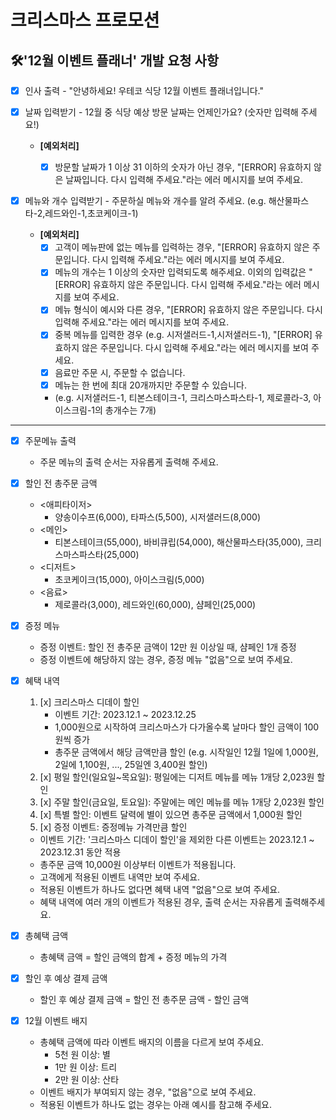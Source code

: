 # 크리스마스 프로모션

## 🛠'12월 이벤트 플래너' 개발 요청 사항

- [x] 인사 출력 - "안녕하세요! 우테코 식당 12월 이벤트 플래너입니다."


- [x] 날짜 입력받기 - 12월 중 식당 예상 방문 날짜는 언제인가요? (숫자만 입력해 주세요!)
    
  - **[예외처리]**
      - [x] 방문할 날짜가 1 이상 31 이하의 숫자가 아닌 경우, "[ERROR] 유효하지 않은 날짜입니다. 다시 입력해 주세요."라는 에러 메시지를 보여 주세요.


- [x] 메뉴와 개수 입력받기 - 주문하실 메뉴와 개수를 알려 주세요. (e.g. 해산물파스타-2,레드와인-1,초코케이크-1)
  - **[예외처리]**
    - [x] 고객이 메뉴판에 없는 메뉴를 입력하는 경우, "[ERROR] 유효하지 않은 주문입니다. 다시 입력해 주세요."라는 에러 메시지를 보여 주세요.
    - [x] 메뉴의 개수는 1 이상의 숫자만 입력되도록 해주세요. 이외의 입력값은 "[ERROR] 유효하지 않은 주문입니다. 다시 입력해 주세요."라는 에러 메시지를 보여 주세요.
    - [x] 메뉴 형식이 예시와 다른 경우, "[ERROR] 유효하지 않은 주문입니다. 다시 입력해 주세요."라는 에러 메시지를 보여 주세요.
    - [x] 중복 메뉴를 입력한 경우 (e.g. 시저샐러드-1,시저샐러드-1), "[ERROR] 유효하지 않은 주문입니다. 다시 입력해 주세요."라는 에러 메시지를 보여 주세요.
    - [x] 음료만 주문 시, 주문할 수 없습니다.
    - [x] 메뉴는 한 번에 최대 20개까지만 주문할 수 있습니다.
    - (e.g. 시저샐러드-1, 티본스테이크-1, 크리스마스파스타-1, 제로콜라-3, 아이스크림-1의 총개수는 7개)


*********

- [x] 주문메뉴 출력
    - 주문 메뉴의 출력 순서는 자유롭게 출력해 주세요.


- [x] 할인 전 총주문 금액
    - <애피타이저>
        - 양송이수프(6,000), 타파스(5,500), 시저샐러드(8,000)
    - <메인>
        - 티본스테이크(55,000), 바비큐립(54,000), 해산물파스타(35,000), 크리스마스파스타(25,000)
    - <디저트>
        - 초코케이크(15,000), 아이스크림(5,000)
    - <음료>
        - 제로콜라(3,000), 레드와인(60,000), 샴페인(25,000)


- [x] 증정 메뉴
    - 증정 이벤트: 할인 전 총주문 금액이 12만 원 이상일 때, 샴페인 1개 증정
    - 증정 이벤트에 해당하지 않는 경우, 증정 메뉴 "없음"으로 보여 주세요.


- [x] 혜택 내역
    1. [x] 크리스마스 디데이 할인
        - 이벤트 기간: 2023.12.1 ~ 2023.12.25
        - 1,000원으로 시작하여 크리스마스가 다가올수록 날마다 할인 금액이 100원씩 증가
        - 총주문 금액에서 해당 금액만큼 할인
          (e.g. 시작일인 12월 1일에 1,000원, 2일에 1,100원, ..., 25일엔 3,400원 할인)
    2. [x] 평일 할인(일요일~목요일): 평일에는 디저트 메뉴를 메뉴 1개당 2,023원 할인
    3. [x] 주말 할인(금요일, 토요일): 주말에는 메인 메뉴를 메뉴 1개당 2,023원 할인
    4. [x] 특별 할인: 이벤트 달력에 별이 있으면 총주문 금액에서 1,000원 할인
    5. [x] 증정 이벤트: 증정메뉴 가격만큼 할인

    - 이벤트 기간: '크리스마스 디데이 할인'을 제외한 다른 이벤트는 2023.12.1 ~ 2023.12.31 동안 적용 
    - 총주문 금액 10,000원 이상부터 이벤트가 적용됩니다.
    - 고객에게 적용된 이벤트 내역만 보여 주세요.
    - 적용된 이벤트가 하나도 없다면 혜택 내역 "없음"으로 보여 주세요.
    - 혜택 내역에 여러 개의 이벤트가 적용된 경우, 출력 순서는 자유롭게 출력해주세요.


- [x] 총혜택 금액
    - 총혜택 금액 = 할인 금액의 합계 + 증정 메뉴의 가격


- [x] 할인 후 예상 결제 금액
    - 할인 후 예상 결제 금액 = 할인 전 총주문 금액 - 할인 금액


- [x] 12월 이벤트 배지
    - 총혜택 금액에 따라 이벤트 배지의 이름을 다르게 보여 주세요.
        - 5천 원 이상: 별
        - 1만 원 이상: 트리
        - 2만 원 이상: 산타
    - 이벤트 배지가 부여되지 않는 경우, "없음"으로 보여 주세요.
    - 적용된 이벤트가 하나도 없는 경우는 아래 예시를 참고해 주세요.